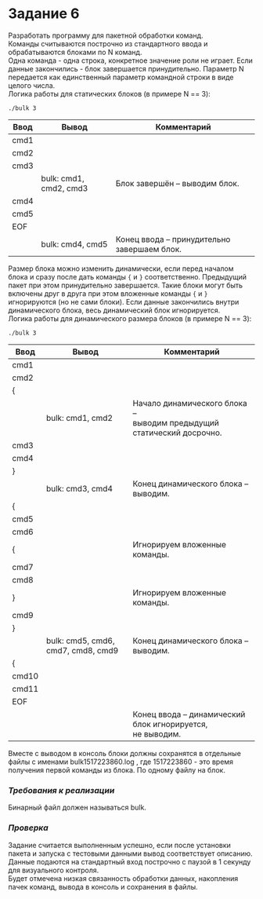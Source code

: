 # Задание 6
Разработать программу для пакетной обработки команд. <br>
Команды считываются построчно из стандартного ввода и обрабатываются блоками по N команд. <br>
Одна команда - одна строка, конкретное значение роли не играет. Если данные закончились - блок
завершается принудительно. Параметр N передается как единственный параметр командной
строки в виде целого числа. <br>
Логика работы для статических блоков (в примере N == 3):<br>
```
./bulk 3
```
| Ввод  |         Вывод           |         Комментарий                       |
| ------| ----------------------- |-------------------------------------------|
| cmd1  |                         |                                           |
| cmd2  |                         |                                           |
| cmd3  |                         |                                           |
|       | bulk: cmd1, cmd2, cmd3  | Блок завершён – выводим блок.             |
| cmd4  |                         |                                           |
| cmd5  |                         |                                           |
| EOF   |                         |                                           |
|       |bulk: cmd4, cmd5         |Конец ввода – принудительно завершаем блок.|

Размер блока можно изменить динамически, если перед началом блока и сразу после дать
команды `{` и `}` соответственно. Предыдущий пакет при этом принудительно завершается. Такие
блоки могут быть включены друг в друга при этом вложенные команды `{` и `}` игнорируются (но не
сами блоки). Если данные закончились внутри динамического блока, весь динамический блок
игнорируется. <br>
Логика работы для динамического размера блоков (в примере N == 3):
```
./bulk 3
```
| Ввод  |         Вывод                     |         Комментарий                                                   |
| ------| ----------------------------------|-----------------------------------------------------------------------|
| cmd1  |                                   |                                                                       |
| cmd2  |                                   |                                                                       |
| {     |                                   |                                                                       |
|       | bulk: cmd1, cmd2                  | Начало динамического блока – <br>выводим предыдущий статический досрочно. |
| cmd3  |                                   |                                                                       |
| cmd4  |                                   |                                                                       |
| }     |                                   |                                                                       |
|       |bulk: cmd3, cmd4                   |Конец динамического блока – выводим.                                   |
| {     |                                   |                                                                       |
| cmd5  |                                   |                                                                       |
| cmd6  |                                   |                                                                       |
| {     |                                   |Игнорируем вложенные команды.                                          |
| cmd7  |                                   |                                                                       |
| cmd8  |                                   |                                                                       |
| }     |                                   |Игнорируем вложенные команды.                                          |
| cmd9  |                                   |                                                                       |
| }     |                                   |                                                                       |
|       |bulk: cmd5, cmd6, cmd7, cmd8, cmd9 |Конец динамического блока – выводим.                                   |
| {     |                                   |                                                                       |
| cmd10 |                                   |                                                                       |
| cmd11 |                                   |                                                                       |
| EOF   |                                   |                                                                       |
|       |                                   |Конец ввода – динамический блок игнорируется, <br> не выводим.         |

Вместе с выводом в консоль блоки должны сохранятся в отдельные файлы с именами
bulk1517223860.log , где 1517223860 - это время получения первой команды из блока. По одному
файлу на блок. <br>
### <i>Требования к реализации</i>
Бинарный файл должен называться bulk.
### <i>Проверка</i>
Задание считается выполненным успешно, если после установки пакета и запуска с тестовыми
данными вывод соответствует описанию. Данные подаются на стандартный вход построчно с
паузой в 1 секунду для визуального контроля.<br>
Будет отмечена низкая связанность обработки данных, накопления пачек команд, вывода в
консоль и сохранения в файлы.<br>
